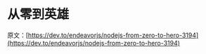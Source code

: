 # 从零到英雄

原文：[https://dev.to/endeavorjs/nodejs-from-zero-to-hero-3194](https://dev.to/endeavorjs/nodejs-from-zero-to-hero-3194)
